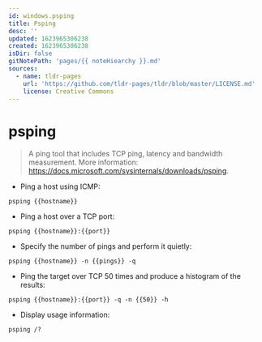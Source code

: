 ```yaml
---
id: windows.psping
title: Psping
desc: ''
updated: 1623965306238
created: 1623965306238
isDir: false
gitNotePath: 'pages/{{ noteHiearchy }}.md'
sources:
  - name: tldr-pages
    url: 'https://github.com/tldr-pages/tldr/blob/master/LICENSE.md'
    license: Creative Commons
---
```

# psping

> A ping tool that includes TCP ping, latency and bandwidth measurement.
> More information: <https://docs.microsoft.com/sysinternals/downloads/psping>.

- Ping a host using ICMP:

`psping {{hostname}}`

- Ping a host over a TCP port:

`psping {{hostname}}:{{port}}`

- Specify the number of pings and perform it quietly:

`psping {{hostname}} -n {{pings}} -q`

- Ping the target over TCP 50 times and produce a histogram of the results:

`psping {{hostname}}:{{port}} -q -n {{50}} -h`

- Display usage information:

`psping /?`

